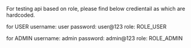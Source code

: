 For testing api based on role, please find below credientail as which are hardcoded.

for USER
username: user
password: user@123
role: ROLE_USER

for ADMIN
username: admin
password: admin@123
role: ROLE_ADMIN
